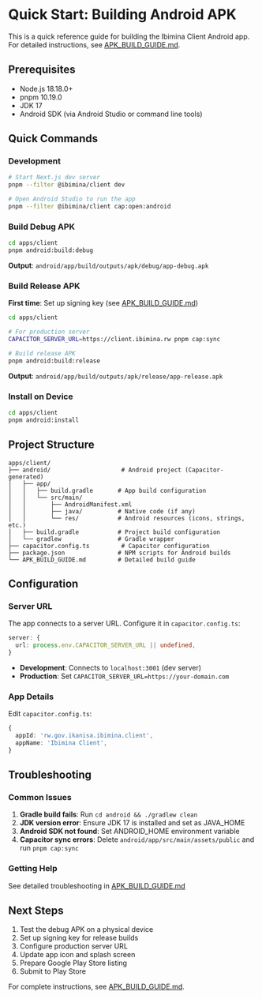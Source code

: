 # Quick Start: Building Android APK

This is a quick reference guide for building the Ibimina Client Android app. For
detailed instructions, see [APK_BUILD_GUIDE.md](./APK_BUILD_GUIDE.md).

## Prerequisites

- Node.js 18.18.0+
- pnpm 10.19.0
- JDK 17
- Android SDK (via Android Studio or command line tools)

## Quick Commands

### Development

```bash
# Start Next.js dev server
pnpm --filter @ibimina/client dev

# Open Android Studio to run the app
pnpm --filter @ibimina/client cap:open:android
```

### Build Debug APK

```bash
cd apps/client
pnpm android:build:debug
```

**Output**: `android/app/build/outputs/apk/debug/app-debug.apk`

### Build Release APK

**First time**: Set up signing key (see
[APK_BUILD_GUIDE.md](./APK_BUILD_GUIDE.md#1-create-a-signing-key))

```bash
cd apps/client

# For production server
CAPACITOR_SERVER_URL=https://client.ibimina.rw pnpm cap:sync

# Build release APK
pnpm android:build:release
```

**Output**: `android/app/build/outputs/apk/release/app-release.apk`

### Install on Device

```bash
cd apps/client
pnpm android:install
```

## Project Structure

```
apps/client/
├── android/                    # Android project (Capacitor-generated)
│   ├── app/
│   │   ├── build.gradle       # App build configuration
│   │   └── src/main/
│   │       ├── AndroidManifest.xml
│   │       ├── java/          # Native code (if any)
│   │       └── res/           # Android resources (icons, strings, etc.)
│   ├── build.gradle           # Project build configuration
│   └── gradlew                # Gradle wrapper
├── capacitor.config.ts         # Capacitor configuration
├── package.json               # NPM scripts for Android builds
└── APK_BUILD_GUIDE.md         # Detailed build guide
```

## Configuration

### Server URL

The app connects to a server URL. Configure it in `capacitor.config.ts`:

```typescript
server: {
  url: process.env.CAPACITOR_SERVER_URL || undefined,
}
```

- **Development**: Connects to `localhost:3001` (dev server)
- **Production**: Set `CAPACITOR_SERVER_URL=https://your-domain.com`

### App Details

Edit `capacitor.config.ts`:

```typescript
{
  appId: 'rw.gov.ikanisa.ibimina.client',
  appName: 'Ibimina Client',
}
```

## Troubleshooting

### Common Issues

1. **Gradle build fails**: Run `cd android && ./gradlew clean`
2. **JDK version error**: Ensure JDK 17 is installed and set as JAVA_HOME
3. **Android SDK not found**: Set ANDROID_HOME environment variable
4. **Capacitor sync errors**: Delete `android/app/src/main/assets/public` and
   run `pnpm cap:sync`

### Getting Help

See detailed troubleshooting in
[APK_BUILD_GUIDE.md](./APK_BUILD_GUIDE.md#troubleshooting)

## Next Steps

1. Test the debug APK on a physical device
2. Set up signing key for release builds
3. Configure production server URL
4. Update app icon and splash screen
5. Prepare Google Play Store listing
6. Submit to Play Store

For complete instructions, see [APK_BUILD_GUIDE.md](./APK_BUILD_GUIDE.md).
